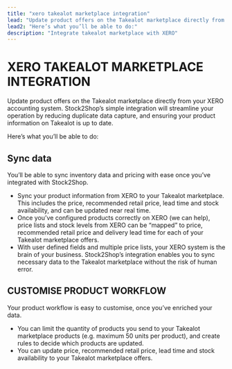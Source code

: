 ```yaml
---
title: "xero takealot marketplace integration"
lead: "Update product offers on the Takealot marketplace directly from your XERO accounting system. Stock2Shop’s simple integration will streamline your operation by reducing duplicate data capture, and ensuring your product information on Takealot is up to date."
lead2: "Here’s what you’ll be able to do:"
description: "Integrate takealot marketplace with XERO"
---
```


XERO TAKEALOT MARKETPLACE INTEGRATION
=====================================

Update product offers on the Takealot marketplace directly from your XERO accounting system. Stock2Shop’s simple integration will streamline your operation by reducing duplicate data capture, and ensuring your product information on Takealot is up to date.  
  
Here’s what you’ll be able to do:

Sync data
---------

You’ll be able to sync inventory data and pricing with ease once you’ve integrated with Stock2Shop.

*   Sync your product information from XERO to your Takealot marketplace. This includes the price, recommended retail price, lead time and stock availability, and can be updated near real time.
*   Once you’ve configured products correctly on XERO (we can help), price lists and stock levels from XERO can be “mapped” to price, recommended retail price and delivery lead time for each of your Takealot marketplace offers.
*   With user defined fields and multiple price lists, your XERO system is the brain of your business. Stock2Shop’s integration enables you to sync necessary data to the Takealot marketplace without the risk of human error.

CUSTOMISE PRODUCT WORKFLOW
--------------------------

Your product workflow is easy to customise, once you’ve enriched your data.

*   You can limit the quantity of products you send to your Takealot marketplace products (e.g. maximum 50 units per product), and create rules to decide which products are updated.
*   You can update price, recommended retail price, lead time and stock availability to your Takealot marketplace offers.